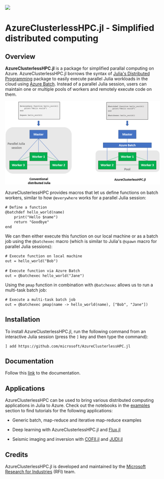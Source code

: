 [![](https://img.shields.io/badge/docs-stable-blue.svg)](https://microsoft.github.io/AzureClusterlessHPC.jl/) 

# AzureClusterlessHPC.jl - Simplified distributed computing

## Overview

**AzureClusterlessHPC.jl** is a package for simplified parallal computing on Azure. AzureClusterlessHPC.jl borrows the syntax of [Julia's Distributed Programming](https://docs.julialang.org/en/v1/stdlib/Distributed/) package to easily execute parallel Julia workloads in the cloud using [Azure Batch](https://azure.microsoft.com/en-us/services/batch/). Instead of a parallel Julia session, users can maintain one or multiple pools of workers and remotely execute code on them.

![im1](docs/architecture.png)


AzureClusterlessHPC provides macros that let us define functions on batch workers, similar to how `@everywhere` works for a parallel Julia session:

```
# Define a function
@batchdef hello_world(name)
    print("Hello $name")
    return "Goodbye"
end
```

We can then either execute this function on our local machine or as a batch job using the `@batchexec` macro (which is similar to Julia's `@spawn` macro for parallel Julia sessions):

```
# Execute function on local machine
out = hello_world("Bob")

# Execute function via Azure Batch
out = @batchexec hello_world("Jane")
```

Using the `pmap` function in combination with `@batchexec` allows us to run a multi-task batch job:

```
# Execute a multi-task batch job
out = @batchexec pmap(name -> hello_world(name), ["Bob", "Jane"])
```

## Installation

To install AzureClusterlessHPC.jl, run the following command from an interactive Julia session (press the `]` key and then type the command):

```
] add https://github.com/microsoft/AzureClusterlessHPC.jl
```

## Documentation

Follow this [link](https://microsoft.github.io/AzureClusterlessHPC.jl/) to the documentation.


## Applications

AzureClusterlessHPC can be used to bring various distributed computing applications in Julia to Azure. Check out the notebooks in the [examples](https://github.com/microsoft/AzureClusterlessHPC.jl/tree/main/examples) section to find tutorials for the following applications:

- Generic batch, map-reduce and iterative map-reduce examples

- Deep learning with AzureClusterlessHPC.jl and [Flux.jl](https://github.com/FluxML)

- Seismic imaging and inversion with [COFII.jl](https://github.com/ChevronETC/Examples) and [JUDI.jl](https://github.com/slimgroup/JUDI.jl)


## Credits

AzureClusterlessHPC.jl is developed and maintained by the [Microsoft Research for Industries](https://www.microsoft.com/en-us/research/group/research-for-industry/) (RFI) team. 
